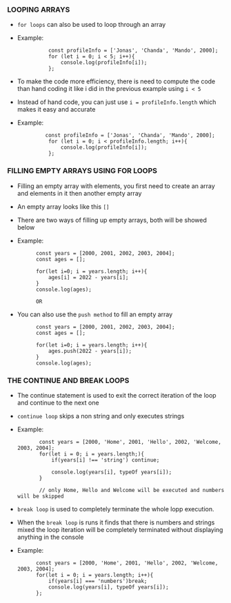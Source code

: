 ### LOOPING ARRAYS

- ```for loops``` can also be used to loop through an array
- Example:

                const profileInfo = ['Jonas', 'Chanda', 'Mando', 2000];
                for (let i = 0; i < 5; i++){
                    console.log(profileInfo[i]);
                };

- To make the code more efficiency, there is need to compute the code than hand coding it like i did in the previous example using ```i < 5``` 
- Instead of hand code, you can just use ```i = profileInfo.length``` which makes it easy and accurate
- Example: 

               const profileInfo = ['Jonas', 'Chanda', 'Mando', 2000];
                for (let i = 0; i < profileInfo.length; i++){
                    console.log(profileInfo[i]);
                };

### FILLING EMPTY ARRAYS USING FOR LOOPS

- Filling an empty array with elements, you first need to create an array and elements in it then another empty array
- An empty array looks like this ```[]```
- There are two ways of filling up empty arrays, both will be showed below
- Example: 

            const years = [2000, 2001, 2002, 2003, 2004];
            const ages = [];

            for(let i=0; i = years.length; i++){
                ages[i] = 2022 - years[i];
            }
            console.log(ages);

            OR

- You can also use the ```push method``` to fill an empty array

            const years = [2000, 2001, 2002, 2003, 2004];
            const ages = [];

            for(let i=0; i = years.length; i++){
                ages.push(2022 - years[i]);
            }
            console.log(ages);

### THE CONTINUE AND BREAK LOOPS

- The continue statement is used to exit the correct iteration of the loop and continue to the next one 
- ```continue loop```  skips a non string and only executes strings
- Example: 

             const years = [2000, 'Home', 2001, 'Hello', 2002, 'Welcome, 2003, 2004];
             for(let i = 0; i = years.length;){
                 if(years[i] !== 'string') continue;

                 console.log(years[i], typeOf years[i]);
             }

             // only Home, Hello and Welcome will be executed and numbers will be skipped

- ```break loop``` is used to completely terminate the whole lopp execution.
- When the ```break loop``` is runs it finds that there is numbers and strings mixed the loop iteration will be completely terminated without displaying anything in the console
- Example:

            const years = [2000, 'Home', 2001, 'Hello', 2002, 'Welcome, 2003, 2004];
            for(let i = 0; i = years.length; i++){
                if(years[i] === 'numbers')break;
                console.log(years[i], typeOf years[i]);
            };